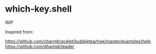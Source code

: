 # which-key.shell

WIP

Inspired from:

https://github.com/charmbracelet/bubbletea/tree/master/examples/help
https://github.com/dhamidi/leader